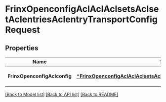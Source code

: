 # FrinxOpenconfigAclAclAclsetsAclsetAclentriesAclentryTransportConfigRequest

## Properties
Name | Type | Description | Notes
------------ | ------------- | ------------- | -------------
**FrinxOpenconfigAclconfig** | [***FrinxOpenconfigAclAclAclsetsAclsetAclentriesAclentryTransportConfig**](frinx.openconfig.acl.acl.aclsets.aclset.aclentries.aclentry.transport.Config.md) |  | [optional] [default to null]

[[Back to Model list]](../README.md#documentation-for-models) [[Back to API list]](../README.md#documentation-for-api-endpoints) [[Back to README]](../README.md)



